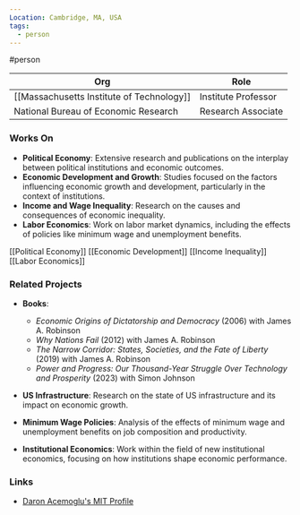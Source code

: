 ```yaml
---
Location: Cambridge, MA, USA
tags:
  - person
---
```

#person

| Org                                | Role                                   |
| ---------------------------------- | -------------------------------------- |
| [[Massachusetts Institute of Technology]] | Institute Professor                  |
| National Bureau of Economic Research | Research Associate                    |

### Works On

- **Political Economy**: Extensive research and publications on the interplay between political institutions and economic outcomes.
- **Economic Development and Growth**: Studies focused on the factors influencing economic growth and development, particularly in the context of institutions.
- **Income and Wage Inequality**: Research on the causes and consequences of economic inequality.
- **Labor Economics**: Work on labor market dynamics, including the effects of policies like minimum wage and unemployment benefits.

[[Political Economy]]
[[Economic Development]]
[[Income Inequality]]
[[Labor Economics]]

### Related Projects

- **Books**:
  - *Economic Origins of Dictatorship and Democracy* (2006) with James A. Robinson
  - *Why Nations Fail* (2012) with James A. Robinson
  - *The Narrow Corridor: States, Societies, and the Fate of Liberty* (2019) with James A. Robinson
  - *Power and Progress: Our Thousand-Year Struggle Over Technology and Prosperity* (2023) with Simon Johnson

- **US Infrastructure**: Research on the state of US infrastructure and its impact on economic growth.
- **Minimum Wage Policies**: Analysis of the effects of minimum wage and unemployment benefits on job composition and productivity.
- **Institutional Economics**: Work within the field of new institutional economics, focusing on how institutions shape economic performance.

### Links

- [Daron Acemoglu's MIT Profile](http://econ-www.mit.edu/faculty/?prof_id=acemoglu)